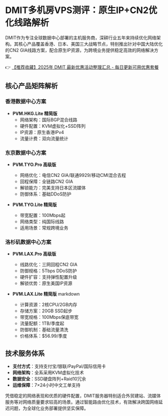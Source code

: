 # DMIT多机房VPS测评：原生IP+CN2优化线路解析

DMIT作为专注全球数据中心部署的主机服务商，深耕行业五年来持续优化网络架构。其核心产品覆盖香港、日本、美国三大战略节点，特别推出针对中国大陆优化的CN2 GIA线路方案，配合原生IP资源，为跨境业务提供稳定高效的网络解决方案。

👉 [【推荐收藏】2025年 DMIT 最新优惠活动整理汇总 - 每日更新可用优惠套餐](https://bit.ly/dmit_coupon)

## 核心产品矩阵解析

### 香港数据中心方案
- **PVM.HKG.Lite 精简版**
  - 网络架构：国际BGP混合线路
  - 硬件配置：KVM虚拟化+SSD阵列
  - IP资源：原生香港IPv4
  - 流量计费：双向流量统计

### 东京数据中心方案
- **PVM.TYO.Pro 高级版**
  - 网络优化：电信CN2 GIA/联通9929/移动CMI混合去程
  - 回程保障：全链路CN2 GIA
  - 解锁能力：完美支持日本区流媒体
  - 防御体系：基础DDoS防护

- **PVM.TYO.Lite 精简版**
  - 带宽配置：100Mbps起
  - 网络类型：纯国际线路
  - 适用场景：常规跨境业务

### 洛杉矶数据中心方案
- **PVM.LAX.Pro 高级版**
  - 线路优化：三网回程CN2 GIA
  - 防御规格：5Tbps DDoS防护
  - 硬件扩容：支持弹性配置升级
  - 解锁优势：原生美国IP资源

- **PVM.LAX.Lite 精简版**
  markdown
  - 计算资源：2核CPU/2GB内存
  - 存储方案：20GB SSD起步
  - 带宽规格：100Mbps保底带宽
  - 流量配额：1TB/季度起
  - 防御机制：基础流量清洗
  - 价格体系：$56.99/季度
  

## 技术服务体系
- **支付方式**：支持支付宝/银联/PayPal/国际信用卡
- **网络架构**：全系采用KVM虚拟化技术
- **数据安全**：SSD硬盘阵列+Raid10冗余
- **运维保障**：7×24小时中文工单支持

凭借稳定的网络表现和优质的硬件配置，DMIT服务器特别适合外贸建站、流媒体服务等对网络质量要求较高的场景。通过智能路由优化技术，有效解决跨国网络延迟问题，为全球化业务部署提供坚实保障。